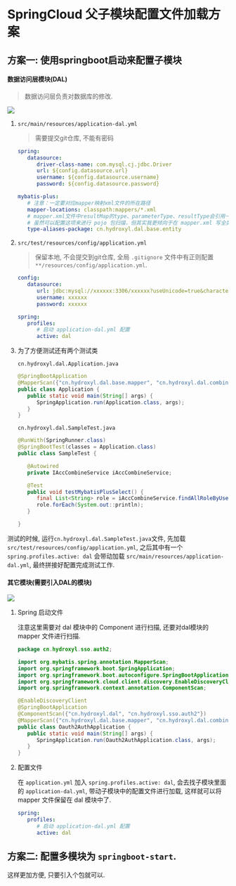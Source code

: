# SpringCloud 父子模块配置文件加载方案

## 方案一: 使用springboot启动来配置子模块

#### 数据访问层模块(DAL)

> 数据访问层负责对数据库的修改.

![](https://gitee.com/cpfree/picture-warehouse/raw/master/pic1/1643462005814.png)

1. `src/main/resources/application-dal.yml`

   > 需要提交git仓库, 不能有密码

   ```yaml
   spring:
      datasource:
         driver-class-name: com.mysql.cj.jdbc.Driver
         url: ${config.datasource.url}
         username: ${config.datasource.username}
         password: ${config.datasource.password}

   mybatis-plus:
      # 注意：一定要对应mapper映射xml文件的所在路径
      mapper-locations: classpath:mappers/*.xml
      # mapper.xml文件中resultMap的type、parameterType、resultType会引用一些实体类，实体类需要时全类名, 配置这个属性后, 就可以仅仅写类的名字了.
      # 虽然可以配置这项来进行 pojo 包扫描，但其实我更倾向于在 mapper.xml 写全类名
      type-aliases-package: cn.hydroxyl.dal.base.entity
   ```

2. `src/test/resources/config/application.yml`

   > 保留本地, 不会提交到git仓库, 全局 `.gitignore` 文件中有正则配置 `**/resources/config/application.yml`.

   ```yaml
   config:
      datasource:
         url: jdbc:mysql://xxxxxx:3306/xxxxxx?useUnicode=true&characterEncoding=utf-8&zeroDateTimeBehavior=CONVERT_TO_NULL&serverTimezone=Hongkong
         username: xxxxxx
         password: xxxxxx

   spring:
      profiles:
         # 启动 application-dal.yml 配置
         active: dal
   ```

3. 为了方便测试还有两个测试类

   `cn.hydroxyl.dal.Application.java`

   ```java
   @SpringBootApplication
   @MapperScan({"cn.hydroxyl.dal.base.mapper", "cn.hydroxyl.dal.combine.mapper"})
   public class Application {
      public static void main(String[] args) {
         SpringApplication.run(Application.class, args);
      }
   }
   ```

   `cn.hydroxyl.dal.SampleTest.java`

   ```java
   @RunWith(SpringRunner.class)
   @SpringBootTest(classes = Application.class)
   public class SampleTest {
   
      @Autowired
      private IAccCombineService iAccCombineService;
   
      @Test
      public void testMybatisPlusSelect() {
         final List<String> role = iAccCombineService.findAllRoleByUserGuid("system00-8589-446e-0000-443a683687ab");
         role.forEach(System.out::println);
      }
   
   }
   ```

测试的时候, 运行`cn.hydroxyl.dal.SampleTest.java`文件, 先加载`src/test/resources/config/application.yml`, 之后其中有一个 `spring.profiles.active: dal` 会带动加载 `src/main/resources/application-dal.yml`, 最终拼接好配置完成测试工作.

#### 其它模块(需要引入DAL的模块)

![](https://gitee.com/cpfree/picture-warehouse/raw/master/pic1/1643462677914.png)

1. Spring 启动文件

   注意这里需要对 dal 模块中的 Component 进行扫描, 还要对dal模块的 mapper 文件进行扫描.

   ```java
   package cn.hydroxyl.sso.auth2;

   import org.mybatis.spring.annotation.MapperScan;
   import org.springframework.boot.SpringApplication;
   import org.springframework.boot.autoconfigure.SpringBootApplication;
   import org.springframework.cloud.client.discovery.EnableDiscoveryClient;
   import org.springframework.context.annotation.ComponentScan;

   @EnableDiscoveryClient
   @SpringBootApplication
   @ComponentScan({"cn.hydroxyl.dal", "cn.hydroxyl.sso.auth2"})
   @MapperScan({"cn.hydroxyl.dal.base.mapper", "cn.hydroxyl.dal.combine.mapper"})
   public class Oauth2AuthApplication {
      public static void main(String[] args) {
         SpringApplication.run(Oauth2AuthApplication.class, args);
      }
   }
   ```

2. 配置文件

   在 `application.yml` 加入 `spring.profiles.active: dal`, 会去找子模块里面的 `application-dal.yml`, 带动子模块中的配置文件进行加载, 这样就可以将 mapper 文件保留在 dal 模块中了.

   ```yml
   spring:
      profiles:
         # 启动 application-dal.yml 配置
         active: dal
   ```

## 方案二: 配置多模块为 `springboot-start`.

这样更加方便, 只要引入个包就可以.

